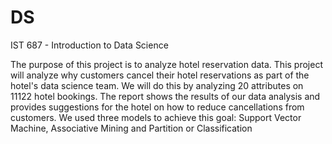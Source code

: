 # DS
IST 687 - Introduction to Data Science


The purpose of this project is to analyze hotel reservation data. This project will analyze why customers cancel their hotel reservations as part of the hotel's data science team. We will do this by analyzing 20 attributes on 11122 hotel bookings. The report shows the results of our data analysis and provides suggestions for the hotel on how to reduce cancellations from customers. We used three models to achieve this goal: Support Vector Machine, Associative Mining and Partition or Classification 

